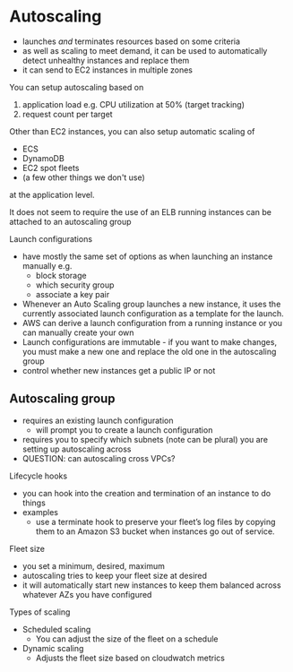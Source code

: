 # Autoscaling

- launches _and_ terminates resources based on some criteria
- as well as scaling to meet demand, it can be used to automatically detect
  unhealthy instances and replace them
- it can send to EC2 instances in multiple zones

You can setup autoscaling based on

1. application load e.g. CPU utilization at 50% (target tracking)
1. request count per target

Other than EC2 instances, you can also setup automatic scaling of

- ECS
- DynamoDB
- EC2 spot fleets
- (a few other things we don't use)

at the application level.

It does not seem to require the use of an ELB running instances can be attached
to an autoscaling group

Launch configurations

- have mostly the same set of options as when launching an instance manually
  e.g.
    - block storage
    - which security group
    - associate a key pair
- Whenever an Auto Scaling group launches a new instance, it uses the currently
  associated launch configuration as a template for the launch.
- AWS can derive a launch configuration from a running instance or you can
  manually create your own
- Launch configurations are immutable - if you want to make changes, you must
  make a new one and replace the old one in the autoscaling group
- control whether new instances get a public IP or not

## Autoscaling group

- requires an existing launch configuration
    - will prompt you to create a launch configuration
- requires you to specify which subnets (note can be plural) you are setting up
  autoscaling across
- QUESTION: can autoscaling cross VPCs?

Lifecycle hooks

- you can hook into the creation and termination of an instance to do things
- examples
    - use a terminate hook to preserve your fleet’s log files by copying them to
      an Amazon S3 bucket when instances go out of service.

Fleet size

- you set a minimum, desired, maximum
- autoscaling tries to keep your fleet size at desired
- it will automatically start new instances to keep them balanced across
  whatever AZs you have configured

Types of scaling

- Scheduled scaling
    - You can adjust the size of the fleet on a schedule
- Dynamic scaling
    - Adjusts the fleet size based on cloudwatch metrics
